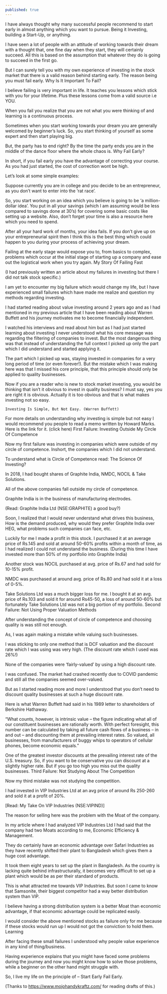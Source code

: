 ```yaml
---
published: true
---
```

I have always thought why many successful people recommend to start early in almost anything which you want to pursue. Being it Investing, building a Start-Up, or anything.

I have seen a lot of people with an attitude of working towards their dream with a thought that, one fine day when they start, they will certainly succeed. All this is based on the assumption that whatever they do is going to succeed in the first go.

But I can surely tell you with my own experience of investing in the stock market that there is a valid reason behind starting early. The reason being you must fail early.
Why Is It Important To Fail?

I believe failing is very important in life. It teaches you lessons which stick with you for your lifetime. Plus these lessons come from a valid source i.e YOU.

When you fail you realize that you are not what you were thinking of and learning is a continuous process.

Sometimes when you start working towards your dream you are generally welcomed by beginner’s luck. So, you start thinking of yourself as some expert and then start playing big.

But, the party has to end right? By the time the party ends you are in the middle of the dance floor where the whole chaos is.
Why Fail Early?

In short, if you fail early you have the advantage of correcting your course. As you had just started, the cost of correction wont be high.

Let’s look at some simple examples:

Suppose currently you are in college and you decide to be an entrepreneur, as you don’t want to enter into the ‘rat race’.

So, you start working on an idea which you believe is going to be ‘a million-dollar idea’. You put in all your savings (which I am assuming would be less compared to savings done at 30’s) for covering some basic costs like setting up a website. Also, don’t forget your time is also a resource here which you need to spend.

After all your hard work of months, your idea fails. If you don’t give up on your entrepreneurial spirit then I think this is the best thing which could happen to you during your process of achieving your dream.

Failing at the early stage would expose you to, from basics to complex, problems which occur at the initial stage of starting up a company and ease out the logistical work when you try again.
My Story Of Failing Fast

(I had previously written an article about my failures in investing but there I did not talk stock specific.)

I am yet to encounter my big failure which would change my life, but I have experienced small failures which have made me realize and question my methods regarding investing.

I had started reading about value investing around 2 years ago and as I had mentioned in my previous article that I have been reading about Warren Buffett and his journey motivates me to become financially independent.

I watched his interviews and read about him but as I had just started learning about investing I never understood what his core message was regarding the filtering of companies to invest. But the most dangerous thing was that instead of understanding the full context I picked up only the part which I did understand and started applying it.

The part which I picked up was, staying invested in companies for a very long period of time (or even forever!). But the mistake which I was making here was that I missed his core principle, that this principle should only be applied to quality businesses.

Now if you are a reader who is new to stock market investing, you would be thinking that isn’t it obvious to invest in quality business? I must say, yes you are right it is obvious. Actually it is too obvious and that is what makes investing not so easy.

    Investing Is Simple, But Not Easy. (Warren Buffett)

For more details on understanding why investing is simple but not easy I would recommend you people to read a memo written by Howard Marks. Here is the link for it. (click here)
First Failure: Investing Outside My Circle Of Competence

Now my first failure was investing in companies which were outside of my circle of competence. Inshort, the companies which I did not understand.

To understand what is Circle of Competence read: The Science Of Investing?

In 2018, I had bought shares of Graphite India, NMDC, NOCIL & Take Solutions.

All of the above companies fall outside my circle of competence.

Graphite India is in the business of manufacturing electrodes.

(Read: Graphite India Ltd (NSE:GRAPHITE) a good buy?)

Soon, I realized that I would never understand what drives this business, How is the demand produced, why would they prefer Graphite India over HEG, what problems such companies can face, etc.

Luckily for me I made a profit in this stock. I purchased it at an average price of Rs.145 and sold at around 50-60% profits within a month of time, as I had realized I could not understand the business. (During this time I have invested more than 50% of my portfolio into Graphite India)

Another stock was NOCIL purchased at avg. price of Rs.67 and had sold for 10-15% profit.

NMDC was purchased at around avg. price of Rs.80 and had sold it at a loss of 0-5%.

Take Solutions Ltd was a much bigger loss for me. I bought it at an avg. price of Rs.103 and sold it for around Rs45-50, a loss of around 50-60% but fortunately Take Solutions Ltd was not a big portion of my portfolio.
Second Failure: Not Using Proper Valuation Methods

After understanding the concept of circle of competence and choosing quality is was still not enough.

As, I was again making a mistake while valuing such businesses.

I was sticking to only one method that is DCF valuation and the discount rate which I was using was very high. (The discount rate which I used was 26%!)

None of the companies were ‘fairly-valued’ by using a high discount rate.

I was confused. The market had crashed recently due to COVID pandemic and still all the companies seemed over-valued.

But as I started reading more and more I understood that you don’t need to discount quality businesses at such a huge discount rate.

Here is what Warren Buffett had said in his 1989 letter to shareholders of Berkshire Hathaway.

“What counts, however, is intrinsic value – the figure indicating what all of our constituent businesses are rationally worth. With perfect foresight, this number can be calculated by taking all future cash flows of a business – in and out – and discounting them at prevailing interest rates. So valued, all businesses, from manufacturers of buggy whips to operators of cellular phones, become economic equals.”

One of the greatest investor discounts at the prevailing interest rate of the U.S. treasury. So, if you want to be conservative you can discount at a slightly higher rate. But if you go too high you miss out the quality businesses.
Third Failure: Not Studying About The Competition

Now my third mistake was not studying the competition.

I had invested in VIP Industries Ltd at an avg price of around Rs 250-260 and sold it at a profit of 20%.

[Read: My Take On VIP Industries (NSE:VIPIND)]

The reason for selling here was the problem with the Moat of the company.

In my article where I had analyzed VIP Industries Ltd I had said that the company had two Moats according to me, Economic Efficiency & Management.

They do certainly have an economic advantage over Safari Industries as they have recently shifted their plant to Bangladesh which gives them a huge cost advantage.

It took them eight years to set up the plant in Bangladesh. As the country is lacking quite behind infrastructurally, it becomes very difficult to set up a plant which would be as per their standard of products.

This is what attracted me towards VIP Industries. But soon I came to know that Samsonite, their biggest competitor had a way better distribution system than VIP.

I believe having a strong distribution system is a better Moat than economic advantage, if that economic advantage could be replicated easily.

I would consider the above mentioned stocks as failure only for me because if these stocks would run up I would not got the conviction to hold them.
Learning

After facing these small failures I understood why people value experience in any kind of thing/business.

Having experience explains that you might have faced some problems during the journey and now you might know how to solve those problems, while a beginner on the other hand might struggle with.

So, I live my life on the principle of – Start Early Fail Early.

(Thanks to https://www.mojohandykraftz.com/  for reading drafts of this.)
